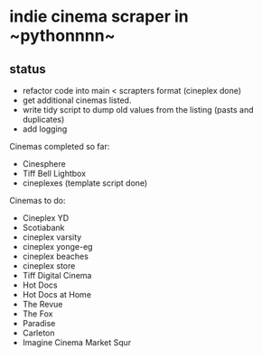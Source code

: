 # indie cinema scraper in ~pythonnnn~

## status

- refactor code into main < scrapters format (cineplex done)
- get additional cinemas listed. 
- write tidy script to dump old values from the listing (pasts and duplicates)
- add  logging

Cinemas completed so far:
- Cinesphere
- Tiff Bell Lightbox
- cineplexes (template script done)
 
Cinemas to do:
- Cineplex YD
- Scotiabank
- cineplex varsity
- cineplex yonge-eg
- cineplex beaches
- cineplex store
- Tiff Digital Cinema
- Hot Docs
- Hot Docs at Home
- The Revue
- The Fox
- Paradise
- Carleton
- Imagine Cinema Market Squr

